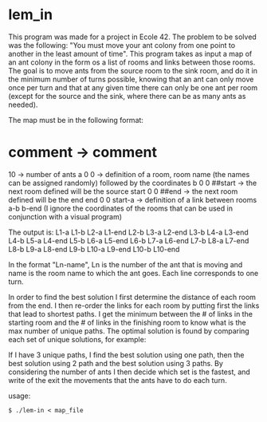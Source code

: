 # lem_in
This program was made for a project in Ecole 42. The problem to be solved was the following: 
"You must move your ant colony from one point to another in the least amount of time". 
This program takes as input a map of an ant colony in the form os a list of rooms and links between those rooms. 
The goal is to move ants from the source room to the sink room, and do it in the minimum number of turns possible, 
knowing that an ant can only move once per turn and that at any given time there can only be one ant per room 
(except for the source and the sink, where there can be as many ants as needed).

The map must be in the following format:

# comment   -> comment
10          -> number of ants
a 0 0       -> definition of a room, room name (the names can be assigned randomly) followed by the coordinates
b 0 0
##start     -> the next room defined will be the source
start 0 0
##end       -> the next room defined will be the end
end 0 0
start-a     -> definition of a link between rooms
a-b
b-end
(I ignore the coordinates of the rooms that can be used in conjunction with a visual program)

The output is:
L1-a
L1-b L2-a
L1-end L2-b L3-a
L2-end L3-b L4-a
L3-end L4-b L5-a
L4-end L5-b L6-a
L5-end L6-b L7-a
L6-end L7-b L8-a
L7-end L8-b L9-a
L8-end L9-b L10-a
L9-end L10-b
L10-end

In the format "Ln-name", Ln is the number of the ant that is moving and name is the room name to which the ant goes.
Each line corresponds to one turn.

In order to find the best solution I first determine the distance of each room from the end.
I then re-order the links for each room by putting first the links that lead to shortest paths.
I get the minimum between the # of links in the starting room and the # of links in the finishing room to know what is the max number of unique paths.
The optimal solution is found by comparing each set of unique solutions, for example:

If I have 3 unique paths, I find the best solution using one path, then the best solution using 2 path and the best solution using 3 paths.
By considering the number of ants I then decide which set is the fastest, and  write of the exit the movements that the ants have to do each turn.

usage:
```
$ ./lem-in < map_file
```
